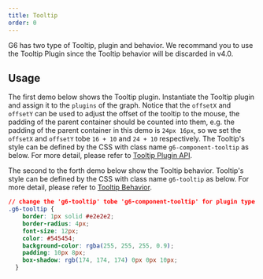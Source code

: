 ```yaml
---
title: Tooltip
order: 0
---
```


G6 has two type of Tooltip, plugin and behavior. We recommand you to use the Tooltip Plugin since the Tooltip behavior will be discarded in v4.0.

## Usage

The first demo below shows the Tooltip plugin. Instantiate the Tooltip plugin and assign it to the `plugins` of the graph. Notice that the `offsetX` and `offsetY` can be used to adjust the offset of the tooltip to the mouse, the padding of the parent container should be counted into them, e.g. the padding of the parent container in this demo is `24px 16px`, so we set the `offsetX` and `offsetY` tobe `16 + 10` and `24 + 10` respectively. The Tooltip's style can be defined by the CSS with class name `g6-component-tooltip` as below. For more detail, please refer to [Tooltip Plugin API](/en/docs/api/Plugins#tooltip).

The second to the forth demo below show the Tooltip behavior. Tooltip's style can be defined by the CSS with class name `g6-tooltip` as below. For more detail, please refer to [Tooltip Behavior](/en/docs/manual/middle/states/defaultBehavior#tooltip).

```css
// change the 'g6-tooltip' tobe 'g6-component-tooltip' for plugin type Tooltip
.g6-tooltip {
    border: 1px solid #e2e2e2;
    border-radius: 4px;
    font-size: 12px;
    color: #545454;
    background-color: rgba(255, 255, 255, 0.9);
    padding: 10px 8px;
    box-shadow: rgb(174, 174, 174) 0px 0px 10px;
  }
```
